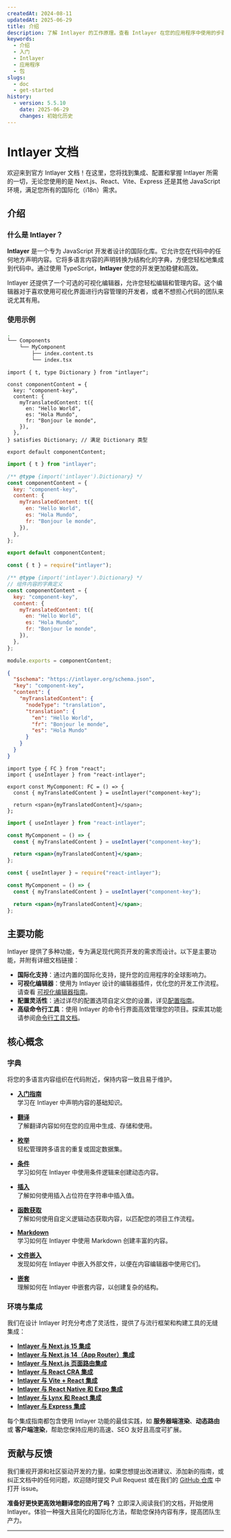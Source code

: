 ```yaml
---
createdAt: 2024-08-11
updatedAt: 2025-06-29
title: 介绍
description: 了解 Intlayer 的工作原理。查看 Intlayer 在您的应用程序中使用的步骤。了解不同包的功能。
keywords:
  - 介绍
  - 入门
  - Intlayer
  - 应用程序
  - 包
slugs:
  - doc
  - get-started
history:
  - version: 5.5.10
    date: 2025-06-29
    changes: 初始化历史
---
```


# Intlayer 文档

欢迎来到官方 Intlayer 文档！在这里，您将找到集成、配置和掌握 Intlayer 所需的一切，无论您使用的是 Next.js、React、Vite、Express 还是其他 JavaScript 环境，满足您所有的国际化（i18n）需求。

## 介绍

### 什么是 Intlayer？

**Intlayer** 是一个专为 JavaScript 开发者设计的国际化库。它允许您在代码中的任何地方声明内容。它将多语言内容的声明转换为结构化的字典，方便您轻松地集成到代码中。通过使用 TypeScript，**Intlayer** 使您的开发更加稳健和高效。

Intlayer 还提供了一个可选的可视化编辑器，允许您轻松编辑和管理内容。这个编辑器对于喜欢使用可视化界面进行内容管理的开发者，或者不想担心代码的团队来说尤其有用。

### 使用示例

```bash
.
└── Components
    └── MyComponent
        ├── index.content.ts
        └── index.tsx
```

```tsx fileName="src/components/MyComponent/index.content.ts" contentDeclarationFormat="typescript"
import { t, type Dictionary } from "intlayer";

const componentContent = {
  key: "component-key",
  content: {
    myTranslatedContent: t({
      en: "Hello World",
      es: "Hola Mundo",
      fr: "Bonjour le monde",
    }),
  },
} satisfies Dictionary; // 满足 Dictionary 类型

export default componentContent;
```

```javascript fileName="src/components/MyComponent/index.content.mjs" contentDeclarationFormat="esm"
import { t } from "intlayer";

/** @type {import('intlayer').Dictionary} */
const componentContent = {
  key: "component-key",
  content: {
    myTranslatedContent: t({
      en: "Hello World",
      es: "Hola Mundo",
      fr: "Bonjour le monde",
    }),
  },
};

export default componentContent;
```

```javascript fileName="src/components/MyComponent/index.content.cjs" contentDeclarationFormat="commonjs"
const { t } = require("intlayer");

/** @type {import('intlayer').Dictionary} */
// 组件内容的字典定义
const componentContent = {
  key: "component-key",
  content: {
    myTranslatedContent: t({
      en: "Hello World",
      es: "Hola Mundo",
      fr: "Bonjour le monde",
    }),
  },
};

module.exports = componentContent;
```

```json fileName="src/components/MyComponent/index.content.json" contentDeclarationFormat="json"
{
  "$schema": "https://intlayer.org/schema.json",
  "key": "component-key",
  "content": {
    "myTranslatedContent": {
      "nodeType": "translation",
      "translation": {
        "en": "Hello World",
        "fr": "Bonjour le monde",
        "es": "Hola Mundo"
      }
    }
  }
}
```

```tsx fileName="src/components/MyComponent/index.tsx" codeFormat="typescript"
import type { FC } from "react";
import { useIntlayer } from "react-intlayer";

export const MyComponent: FC = () => {
  const { myTranslatedContent } = useIntlayer("component-key");

  return <span>{myTranslatedContent}</span>;
};
```

```jsx fileName="src/components/MyComponent/index.mjx" codeFormat="esm"
import { useIntlayer } from "react-intlayer";

const MyComponent = () => {
  const { myTranslatedContent } = useIntlayer("component-key");

  return <span>{myTranslatedContent}</span>;
};
```

```jsx fileName="src/components/MyComponent/index.csx" codeFormat="commonjs"
const { useIntlayer } = require("react-intlayer");

const MyComponent = () => {
  const { myTranslatedContent } = useIntlayer("component-key");

  return <span>{myTranslatedContent}</span>;
};
```

## 主要功能

Intlayer 提供了多种功能，专为满足现代网页开发的需求而设计。以下是主要功能，并附有详细文档链接：

- **国际化支持**：通过内置的国际化支持，提升您的应用程序的全球影响力。
- **可视化编辑器**：使用为 Intlayer 设计的编辑器插件，优化您的开发工作流程。请查看 [可视化编辑器指南](https://github.com/aymericzip/intlayer/blob/main/docs/docs/zh/intlayer_visual_editor.md)。
- **配置灵活性**：通过详尽的配置选项自定义您的设置，详见[配置指南](https://github.com/aymericzip/intlayer/blob/main/docs/docs/zh/configuration.md)。
- **高级命令行工具**：使用 Intlayer 的命令行界面高效管理您的项目。探索其功能请参阅[命令行工具文档](https://github.com/aymericzip/intlayer/blob/main/docs/docs/zh/intlayer_cli.md)。

## 核心概念

### 字典

将您的多语言内容组织在代码附近，保持内容一致且易于维护。

- **[入门指南](https://github.com/aymericzip/intlayer/blob/main/docs/docs/zh/dictionary/get_started.md)**  
  学习在 Intlayer 中声明内容的基础知识。

- **[翻译](https://github.com/aymericzip/intlayer/blob/main/docs/docs/zh/dictionary/translation.md)**  
  了解翻译内容如何在您的应用中生成、存储和使用。

- **[枚举](https://github.com/aymericzip/intlayer/blob/main/docs/docs/zh/dictionary/enumeration.md)**  
  轻松管理跨多语言的重复或固定数据集。

- **[条件](https://github.com/aymericzip/intlayer/blob/main/docs/docs/zh/dictionary/conditional.md)**  
  学习如何在 Intlayer 中使用条件逻辑来创建动态内容。

- **[插入](https://github.com/aymericzip/intlayer/blob/main/docs/docs/zh/dictionary/insertion.md)**  
  了解如何使用插入占位符在字符串中插入值。

- **[函数获取](https://github.com/aymericzip/intlayer/blob/main/docs/docs/zh/dictionary/function_fetching.md)**  
  了解如何使用自定义逻辑动态获取内容，以匹配您的项目工作流程。

- **[Markdown](https://github.com/aymericzip/intlayer/blob/main/docs/docs/zh/dictionary/markdown.md)**  
  学习如何在 Intlayer 中使用 Markdown 创建丰富的内容。

- **[文件嵌入](https://github.com/aymericzip/intlayer/blob/main/docs/docs/zh/dictionary/file_embeddings.md)**  
  发现如何在 Intlayer 中嵌入外部文件，以便在内容编辑器中使用它们。

- **[嵌套](https://github.com/aymericzip/intlayer/blob/main/docs/docs/zh/dictionary/nesting.md)**  
  理解如何在 Intlayer 中嵌套内容，以创建复杂的结构。

### 环境与集成

我们在设计 Intlayer 时充分考虑了灵活性，提供了与流行框架和构建工具的无缝集成：

- **[Intlayer 与 Next.js 15 集成](https://github.com/aymericzip/intlayer/blob/main/docs/docs/zh/intlayer_with_nextjs_15.md)**
- **[Intlayer 与 Next.js 14（App Router）集成](https://github.com/aymericzip/intlayer/blob/main/docs/docs/zh/intlayer_with_nextjs_14.md)**
- **[Intlayer 与 Next.js 页面路由集成](https://github.com/aymericzip/intlayer/blob/main/docs/docs/zh/intlayer_with_nextjs_page_router.md)**
- **[Intlayer 与 React CRA 集成](https://github.com/aymericzip/intlayer/blob/main/docs/docs/zh/intlayer_with_create_react_app.md)**
- **[Intlayer 与 Vite + React 集成](https://github.com/aymericzip/intlayer/blob/main/docs/docs/zh/intlayer_with_vite+react.md)**
- **[Intlayer 与 React Native 和 Expo 集成](https://github.com/aymericzip/intlayer/blob/main/docs/docs/zh/intlayer_with_react_native+expo.md)**
- **[Intlayer 与 Lynx 和 React 集成](https://github.com/aymericzip/intlayer/blob/main/docs/docs/zh/intlayer_with_lynx+react.md)**
- **[Intlayer 与 Express 集成](https://github.com/aymericzip/intlayer/blob/main/docs/docs/zh/intlayer_with_express.md)**

每个集成指南都包含使用 Intlayer 功能的最佳实践，如 **服务器端渲染**、**动态路由** 或 **客户端渲染**，帮助您保持应用的高速、SEO 友好且高度可扩展。

## 贡献与反馈

我们重视开源和社区驱动开发的力量。如果您想提出改进建议、添加新的指南，或纠正文档中的任何问题，欢迎随时提交 Pull Request 或在我们的 [GitHub 仓库](https://github.com/aymericzip/intlayer/blob/main/docs/docs/zh) 中打开 issue。

**准备好更快更高效地翻译您的应用了吗？** 立即深入阅读我们的文档，开始使用 Intlayer。体验一种强大且简化的国际化方法，帮助您保持内容有序，提高团队生产力。

---
